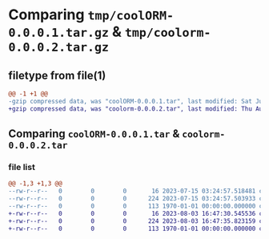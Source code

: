 # Comparing `tmp/coolORM-0.0.0.1.tar.gz` & `tmp/coolorm-0.0.0.2.tar.gz`

## filetype from file(1)

```diff
@@ -1 +1 @@
-gzip compressed data, was "coolORM-0.0.0.1.tar", last modified: Sat Jul 15 03:25:00 2023, max compression
+gzip compressed data, was "coolorm-0.0.0.2.tar", last modified: Thu Aug  3 16:47:40 2023, max compression
```

## Comparing `coolORM-0.0.0.1.tar` & `coolorm-0.0.0.2.tar`

### file list

```diff
@@ -1,3 +1,3 @@
--rw-r--r--   0        0        0       16 2023-07-15 03:24:57.518481 coolORM-0.0.0.1/coolORM.py
--rw-r--r--   0        0        0      224 2023-07-15 03:24:57.503933 coolORM-0.0.0.1/pyproject.toml
--rw-r--r--   0        0        0      113 1970-01-01 00:00:00.000000 coolORM-0.0.0.1/PKG-INFO
+-rw-r--r--   0        0        0       16 2023-08-03 16:47:30.545536 coolorm-0.0.0.2/coolorm.py
+-rw-r--r--   0        0        0      224 2023-08-03 16:47:35.823159 coolorm-0.0.0.2/pyproject.toml
+-rw-r--r--   0        0        0      113 1970-01-01 00:00:00.000000 coolorm-0.0.0.2/PKG-INFO
```

